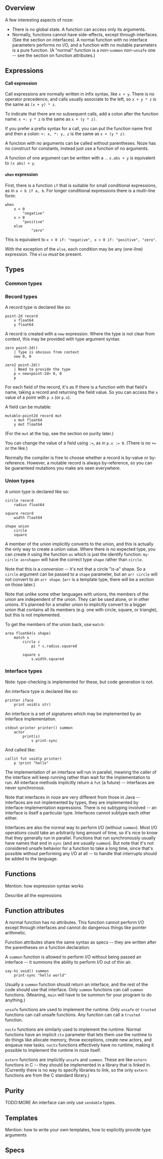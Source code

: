## Overview

A few interesting aspects of noze:

* There is no global state. A function can access only its arguments.
* Normally, functions cannot have side-effects, except through interfaces. (See the section on interfaces). A normal function with no interface parameters performs no I/O, and a function with no mutable parameters is a pure function. (A "normal" function is a non-`summon` non-`unsafe` one -- see the section on function attributes.)


## Expressions

#### Call expression

Call expressions are normally written in infix syntax, like `x + y`.
There is no operator precedence, and calls usually associate to the left,
so `x + y * z` is the same as `(x + y) * z`.

To indicate that there are no subsequent calls, add a colon after the function name:
`x +: y * z` is the same as `x + (y * z)`.

If you prefer a prefix syntax for a call, you can put the function name first and then a colon: `+: x, *: y, z` is the same as `x + (y * z)`.

A function with no arguments can be called without parentheses.
Noze has no construct for constants, instead just use a function of no arguments.

A function of one argument can be written with a `.`. `x.abs + y` is equivalent to `(x abs) + y`.


#### `when` expression

First, there is a function `if` that is suitable for small conditional expressions, as in `a < b if a, b`.
For longer conditional expressions there is a multi-line form:

```
when
	x < 0
		"negative"
	x > 0
		"positive"
	else
			"zero"
```

This is equivalent to `x < 0 if: "negative", x > 0 if: "positive", "zero"`.

With the exception of the `else`, each condition may be any (one-line) expression.
The `else` *must* be present.






## Types

### Common types


### Record types

A record type is declared like so:

```
point-2d record
	x float64
	y float64
```

A record is created with a `new` expression.
Where the type is not clear from context, this may be provided with type argument syntax.

```
zero point-2d()
	| Type is obvious from context
	new 0, 0
```

```
zero2 point-2d()
	| Need to provide the type
	p = new<point-2d> 0, 0
	p
```

For each field of the record, it's as if there is a function with that field's name, taking a record and returning the field value. So you can access the `x` value of a point with `p x` (or `p.x`).

A field can be mutable:

```
mutable-point2d record mut
	x mut float64
	y mut float64
```

(For the `mut` at the top, see the section on purity later.)

You can change the value of a field using `:=`, as in `p.x := 0`. (There is no `+=` or the like.)

Normally the compiler is free to choose whether a record is by-value or by-reference. However, a mutable record is always by-reference, so you can be guaranteed mutations you make are seen everywhere.


### Union types

A union type is declared like so:

```
circle record
	radius float64

square record
	width float64

shape union
	circle
	square
```

A member of the union implicitly converts to the union, and this is actually the only way to create a union value.
Where there is no expected type, you can create it using the function `as` which is just the identify function: `my-circle as<shape>` will have the correct type `shape` rather than `circle`.

Note that this is a *conversion* -- it's not that a circle "is-a" shape. So a `circle` argument can be passed to a `shape` parameter, but an `arr circle` will not convert to an `arr shape`. (`arr` is a template type, there will be a section on those later.)

Note that unlike some other languages with unions, the members of the union are independent of the union. They can be used alone, or in other unions.
It's planned for a smaller union to implicitly convert to a bigger union that contains all its members (e.g. one with circle, square, or triangle), but this is not implemented.

To get the members of the union back, use `match`:

```
area float64(s shape)
	match s
		circle c
			pi * c.radius.squared

		square s
			s.width.squared
```


### Interface types

Note: type-checking is implemented for these, but code generation is not.

An interface type is declared like so:

```
printer iface
	print void(s str)
```

An interface is a set of signatures which may be implemented by an interface implementation.

```
stdout-printer printer() summon
	actor
		print(s)
			s print-sync
```

And called like:

```
callit fut void(p printer)
	p !print "hello"
```

The implementation of an interface will run in parallel, meaning the caller of the interface will keep running rather than wait for the implementation to run.
All interface methods implicitly return a `fut` (a future) -- interfaces are never synchronous.

Note that interfaces in noze are very different from those in Java -- interfaces are not implemented by types, they are implemented by interface-implementation expressions. There is no subtyping involved -- an interface is itself a particular type. Interfaces cannot subtype each other either.

Interfaces are also the normal way to perform I/O (without `summon`). Most I/O operations could take an arbitrarily long amount of time, so it's nice to know that they generally run in parallel. Functions that run synchronously usually have names that end in `sync` (and are usually `summon`). But note that it's not considered unsafe behavior for a function to take a long time, since that's possible without performing any I/O at all -- to handle that interrupts should be added to the language.


## Functions

Mention: how expression syntax works

Describe all the expressions


## Function attributes

A normal function has no attributes. This function cannot perform I/O except through interfaces and cannot do dangerous things like pointer arithmetic.

Function attributes share the same syntax as specs -- they are written after the parentheses on a function declaration.

A `summon` function is allowed to perform I/O without being passed an interface -- it summons the ability to perform I/O out of thin air.

```
say-hi void() summon
	print-sync "hello world"
```

Usually a `summon` function should return an interface, and the rest of the code should use that interface. Only `summon` functions can call `summon` functions. (Meaning, `main` will have to be summon for your program to do anything.)

`unsafe` functions are used to implement the runtime. Only `unsafe` or `trusted` functions can call unsafe functions. Any function can call a `trusted` function.

`noctx` functions are similarly used to implement the runtime. Normal functions have an implicit `ctx` parameter that lets them use the runtime to do things like allocate memory, throw exceptions, create new actors, and enqueue new tasks. `noctx` functions effectively have no runtime, making it possible to implement the runtime in noze itself.

`extern` functions are implicitly `unsafe` and `summon`. These are like `extern` functions in C -- they should be implemented in a library that is linked in.
(Currently there is no way to specify libraries to link, so the only `extern` functions are from the C standard library.)


## Purity

TODO:MORE
An interface can only use `sendable` types.


## Templates

Mention: how to write your own templates,
how to explicitly provide type arguments




## Specs





